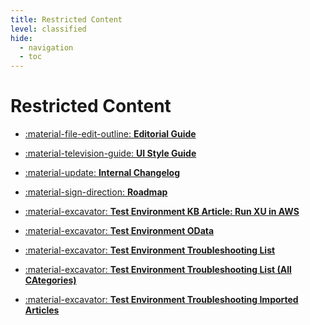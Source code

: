 ```yaml
---
title: Restricted Content
level: classified
hide:
  - navigation
  - toc
---
```


# Restricted Content

<!---
::cards:: cols=3

- title: Editorial Guide
  icon: ./assets/images/xtract-universal.svg
  url: ../editorial-guidelines/
  
- title: UI Style Guide
  icon: ../assets/images/sales-distribution.svg
  url: ../ui-style-guide/
  
- title: Roadmap Drafts
  icon: ./assets/images/xtract-for-alteryx.svg
  url: https://helpcenter.theobald-software.com/xtract-for-alteryx

- title: Internal Changelog
  icon: ./assets/images/board-connector.svg
  url: https://helpcenter.theobald-software.com/board-connector

::/cards::

---

Internal Changelogs:

[:products-xtract-universal:](changelog/changelog-xu.md){ .md-button .md-button--xu .md-button--stretch }
[:products-board-connector:](changelog/changelog-bc.md){ .md-button .md-button--bc .md-button--stretch }
[:products-xtract-is:](changelog/changelog-xis.md){ .md-button .md-button--xis .md-button--stretch }
[:products-xtract-for-alteryx:](changelog/changelog-xfa.md){ .md-button .md-button--xfa .md-button--stretch }
[:products-yunio:](changelog/changelog-yunio.md){ .md-button .md-button--yunio .md-button--stretch }
[:products-erpconnect:](changelog/changelog-erpconnect.md){ .md-button .md-button--erp .md-button--stretch }

-->

<div class="grid cards" markdown>

- [:material-file-edit-outline: __Editorial Guide__](editorial-guidelines/index.md)

</div>
<div class="grid cards" markdown>

- [:material-television-guide: __UI Style Guide__](ui-style-guide/index.md)

</div>
<div class="grid cards" markdown>

- [:material-update: __Internal Changelog__](changelog/changelog-xu.md)

</div>
<div class="grid cards" markdown>

- [:material-sign-direction: __Roadmap__](roadmap/index.md)

</div>
<div class="grid cards" markdown>

- [:material-excavator: __Test Environment KB Article: Run XU in AWS__](test-environment/index.md)

</div>
<div class="grid cards" markdown>

- [:material-excavator: __Test Environment OData__](test-environment-odata/index.md)

</div>
<div class="grid cards" markdown>

- [:material-excavator: __Test Environment Troubleshooting List__](test-environment-troubleshooting/index.md)

</div>
<div class="grid cards" markdown>

- [:material-excavator: __Test Environment Troubleshooting List (All CAtegories)__](test-environment-troubleshooting-2/index.md)

</div>
<div class="grid cards" markdown>

- [:material-excavator: __Test Environment Troubleshooting Imported Articles__](test-environment-troubleshooting-3/index.md)

</div>


<!---
<div class="grid cards" markdown>

- [:products-xtract-universal: __Xtract Unviersal__](changelog/changelog-xu.md)

</div>
<div class="grid cards" markdown>

- [:products-board-connector: __Board Connector__](changelog/changelog-bc.md)

</div>
<div class="grid cards" markdown>

- [:products-xtract-is: __Xtract IS__](changelog/changelog-xis.md)

</div>
<div class="grid cards" markdown>

- [:products-yunio: __yunIO__](changelog/changelog-yunio.md)

</div>
<div class="grid cards" markdown>

- [:products-xtract-for-alteryx: __Xtract for Alteryx__](changelog/changelog-xfa.md)

</div>
<div class="grid cards" markdown>

- [:products-erpconnect: __ERPConnect__](changelog/changelog-erpconnect.md)

</div>
-->